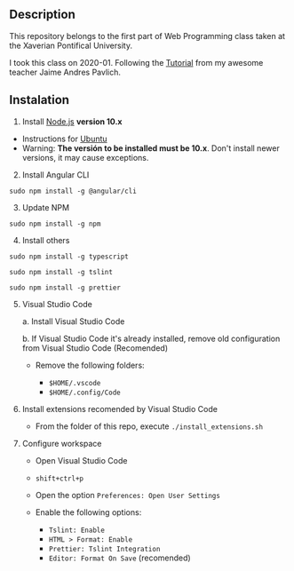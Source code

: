 ## Description

This repository belongs to the first part of Web Programming class taken at the Xaverian Pontifical University. 

I took this class on 2020-01. Following the [Tutorial](https://github.com/jpavlich/pw) from my awesome teacher Jaime Andres Pavlich.

## Instalation

1. Install [Node.js](https://github.com/nodesource/distributions/blob/master/README.md) **version 10.x**

- Instructions for [Ubuntu](https://github.com/nodesource/distributions/blob/master/README.md#debinstall)
- Warning: **The versión to be installed must be 10.x**. Don't install newer versions, it may cause exceptions.

2. Install Angular CLI

`sudo npm install -g @angular/cli`

3. Update NPM

`sudo npm install -g npm`

4. Install others

`sudo npm install -g typescript`

`sudo npm install -g tslint`

`sudo npm install -g prettier`

5. Visual Studio Code

   a. Install Visual Studio Code

   b. If Visual Studio Code it's already installed, remove old configuration from Visual Studio Code (Recomended)

   - Remove the following folders:

     - `$HOME/.vscode`
     - `$HOME/.config/Code`

6. Install extensions recomended by Visual Studio Code

   - From the folder of this repo, execute `./install_extensions.sh`

7. Configure workspace

   - Open Visual Studio Code
   - `shift+ctrl+p`
   - Open the option `Preferences: Open User Settings`
   - Enable the following options:

     - `Tslint: Enable`
     - `HTML > Format: Enable`
     - `Prettier: Tslint Integration`
     - `Editor: Format On Save` (recomended)
